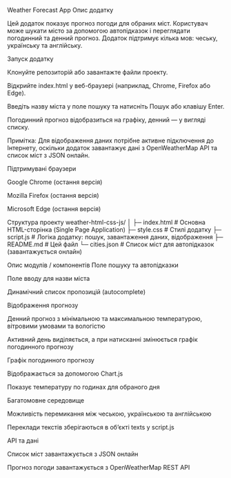Weather Forecast App
Опис додатку

Цей додаток показує прогноз погоди для обраних міст. Користувач може шукати місто за допомогою автопідказок і переглядати погодинний та денний прогноз. Додаток підтримує кілька мов: чеську, українську та англійську.

Запуск додатку

Клонуйте репозиторій або завантажте файли проекту.

Відкрийте index.html у веб-браузері (наприклад, Chrome, Firefox або Edge).

Введіть назву міста у поле пошуку та натисніть Пошук або клавішу Enter.

Погодинний прогноз відобразиться на графіку, денний — у вигляді списку.

Примітка: Для відображення даних потрібне активне підключення до Інтернету, оскільки додаток завантажує дані з OpenWeatherMap API та список міст з JSON онлайн.

Підтримувані браузери

Google Chrome (остання версія)

Mozilla Firefox (остання версія)

Microsoft Edge (остання версія)

Структура проекту
weather-html-css-js/
│
├─ index.html # Основна HTML-сторінка (Single Page Application)
├─ style.css # Стилі додатку
├─ script.js # Логіка додатку: пошук, завантаження даних, відображення
├─ README.md # Цей файл
└─ cities.json # Список міст для автопідказок (завантажується онлайн)

Опис модулів / компонентів
Поле пошуку та автопідказки

Поле вводу для назви міста

Динамічний список пропозицій (autocomplete)

Відображення прогнозу

Денний прогноз з мінімальною та максимальною температурою, вітровими умовами та вологістю

Активний день виділяється, а при натисканні змінюється графік погодинного прогнозу

Графік погодинного прогнозу

Відображається за допомогою Chart.js

Показує температуру по годинах для обраного дня

Багатомовне середовище

Можливість перемикання між чеською, українською та англійською

Переклади текстів зберігаються в об’єкті texts у script.js

API та дані

Список міст завантажується з JSON онлайн

Прогноз погоди завантажується з OpenWeatherMap REST API
